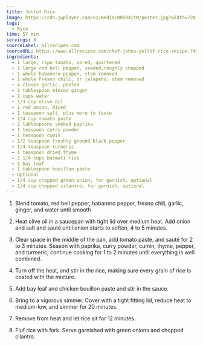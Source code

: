 ```yaml
---
title: Jollof Rice
image: https://cdn.jwplayer.com/v2/media/BRU94itM/poster.jpg?width=720
tags:
  - Rice
time: 57 min
servings: 8
sourceLabel: allrecipes.com
sourceURL: https://www.allrecipes.com/chef-johns-jollof-rice-recipe-7499757
ingredients:
  - 1 large, ripe tomato, cored, quartered
  - 1 large red bell pepper, seeded,roughly chopped
  - 1 whole habanero pepper, stem removed
  - 1 whole Fresno chili, or jalapeño, stem removed
  - 4 cloves garlic, peeled
  - 1 tablespoon minced ginger
  - 2 cups water
  - 1/3 cup olive oil
  - 1 red onion, diced
  - 1 teaspoon salt, plus more to taste
  - 1/4 cup tomato paste
  - 2 tablespoons smoked paprika
  - 1 teaspoon curry powder
  - 1 teaspoon cumin
  - 1/2 teaspoon freshly ground black pepper
  - 1/4 teaspoon turmeric
  - 1 teaspoon dried thyme
  - 2 1/4 cups basmati rice
  - 1 bay leaf
  - 1 tablespoon bouillon paste
  - Optional
  - 1/4 cup chopped green onion, for garnish, optional
  - 1/4 cup chopped cilantro, for garnish, optional
---
```

1. Blend tomato, red bell pepper, habanero pepper, fresno chili, garlic, ginger, and water until smooth

2. Heat olive oil in a saucepan with tight lid over medium heat. Add onion and salt and sauté until onion starts to soften, 4 to 5 minutes. 

3. Clear space in the middle of the pan, add tomato paste, and sauté for 2 to 3 minutes. Season with paprika, curry powder, cumin, thyme, pepper, and turmeric; continue cooking for 1 to 2 minutes until everything is well combined.

4. Turn off the heat, and stir in the rice, making sure every grain of rice is coated with the mixture. 

5. Add bay leaf and chicken bouillon paste and stir in the sauce.

6. Bring to a vigorous simmer. Cover with a tight fitting lid, reduce heat to medium-low, and simmer for 20 minutes.

7. Remove from heat and let rice sit for 12 minutes.

8. Fluf rice with fork. Serve garnished with green onions and chopped cilantro.


